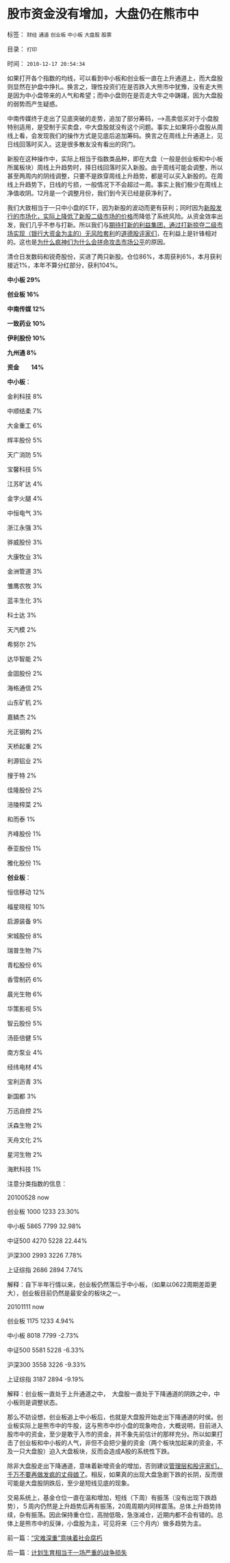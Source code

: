 # 股市资金没有增加，大盘仍在熊市中

标签： `财经` `通道` `创业板` `中小板` `大盘股` `股票` 

目录： `打印`

时间： `2010-12-17 20:54:34`

如果打开各个指数的均线，可以看到中小板和创业板一直在上升通道上，而大盘股则显然在护盘中挣扎。换言之，理性投资们在是否跌入大熊市中犹豫，没有走大熊是因为中小盘带来的人气和希望；而中小盘则在是否走大牛之中踌躇，因为大盘股的弱势而产生疑惑。

中南传媒终于走出了见底突破的走势，追加了部分筹码，——>高卖低买对于小盘股特别适用，是受制于买卖盘，中大盘股就没有这个问题。事实上如果将小盘股从周线上看，会发现我们的操作方式是见底后追加筹码。换言之在周线上升通道上，见日线回落时买入。这是很多散友没有看出的窍门。

新股在这种操作中，实际上相当于指数类品种，即在大盘（一般是创业板和中小板所属板块）周线上升趋势时，择日线回落时买入新股。由于周线可能会调整，所以甚至两周内的阴线调整，只要不是跌穿周线上升趋势，都是可以买入新股的。在周线上升趋势下，日线的亏损，一般情况下不会超过一周。事实上我们极少在周线上净值收阴。12月是一个调整月份，我们到今天已经是获净利了。

我们大致相当于一只中小盘的ETF，因为新股的波动而更有获利；同时因为[新股发行的市场化，实际上降低了新股二级市场的价格](../../../2010/12/14/新股发行改革后便宜了一半！.md)而降低了系统风险。从资金效率出发，我们几乎不参与打新。所以我们与[期待打新的利益集团，通过打新掠夺二级市场实现（银行大资金为主的）无风险套利](../../../2010/10/26/新价市场价发行二级市场反而便宜了.md)的[道德股评家们](../../../2010/1/19/妄图操纵市场而不得的“理性投资”股评家.md)，在利益上是针锋相对的。这也是[为什么疯神们为什么会拼命攻击市场公平](../../../2010/9/14/股票市场价格陪审团！.md)的原因。

清仓日发数码和锐奇股份，买进了两只新股。仓位86%，本周获利6%，本月获利接近1%，本年不算分红部分，获利104%。

**中小板 29%**

**创业板 16%**

**中南传媒 12%**

**一致药业 10%**

**伊利股份 10%**

**九州通 8%**

**资金　　14%**

**中小板**：

金利科技 8%

中顺结柔 7%

大金重工 6%

辉丰股份 5%

天广消防 5%

宝馨科技 5%

江苏旷达 4%

金字火腿 4%

中恒电气 3%

浙江永强 3%

骅威股份 3%

大康牧业 3%

金洲管道 3%

雏鹰农牧 3%

蓝丰生化 3%

科士达 3%

天汽模 2%

希努尔 2%

达华智能 2%

金固股份 2%

海格通信 2%

山东矿机 2%

嘉鳞杰 2%

光正钢构 2%

天桥起重 2%

利源铝业 2%

搜于特 2%

佳隆股份 2%

涪陵榨菜 2%

和而泰 1%

齐峰股份 1%

泰亚股份 1%

雅化股份 1%

**创业板**：

恒信移动 12%

福星晓程 10%

启源装备 9%

宋城股份 8%

瑞普生物 7%

青松股份 6%

香雪制药 6%

晨光生物 6%

华策影视 5%

智云股份 5%

汤臣倍健 5%

南方泵业 4%

经纬电材 4%

宝利沥青 3%

新国都 3%

万迅自控 2%

沃森生物 2%

天舟文化 2%

星河生物 2%

海黓科技 1%

注意分类指数的信息：

20100528 now

创业板 1000 1233 23.30%

中小板 5865 7799 32.98%

中证500 4270 5228 22.44%

沪深300 2993 3226 7.78%

上证综指 2686 2894 7.74%

解释：自下半年行情以来，创业板仍然落后于中小板，（如果以0622周期差距更大），创业板目前仍然是最安全的板块之一。

20101111 now

创业板 1175 1233 4.94%

中小板 8018 7799 -2.73%

中证500 5581 5228 -6.33%

沪深300 3558 3226 -9.33%

上证综指 3187 2894 -9.19%

解释：创业板一直处于上升通道之中，　大盘股一直处于下降通道的阴跌之中，中小板则是调整状态。

那么不妨设想，创业板追上中小板后，也就是大盘股开始走出下降通道的时侯。创业板实际上是熊市中的牛股，这与熊市中炒小盘的现象吻合，大概说明，目前进入股市中的资金，至少是敢于入市的资金，并不象先前估计的那样充分。所以如果打击了创业板和中小板的人气，非但不会把少量的资金（两个板块加起来的资金，不及一只大盘股）迫入大盘板块，反而会造成A股的系统性下跌。

除非大盘股走出下降通道，意味着新增资金的增加，否则建议[管理层和股评家们，千万不要再做发疯的丈母娘了](../../../2010/11/4/基金的丈母娘间歇性发作和保守主义.md)。相反，如果真的出现大盘急剧下跌的长阴，反而很可能是大盘股阴跌后，至少是短线见底的现象。

交易系统上，基金仓位一直在温和增加，短线（下周）有振荡（没有出现下跌趋势），５周内仍然是上升趋势后再有振荡，20周周期内同样震荡。总体上升趋势持续，杂有振荡。因此保持重仓位，高抛低吸，急涨减仓，近期内都不会有错的。总体上是熊市中的反弹，小盘股为主，可见将来（三个月内）做多趋势为主。



前一篇：[“灾难深重”意味着社会腐朽](../../../2010/12/16/“灾难深重”意味着社会腐朽.md)

后一篇：[计划生育相当于一场严重的战争损失](../../../2010/12/17/计划生育相当于一场严重的战争损失.md)